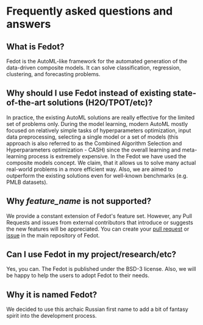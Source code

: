 # Frequently asked questions and answers

## What is Fedot?

Fedot is the AutoML-like framework for the automated generation of the data-driven composite models.
It can solve classification, regression, clustering, and forecasting problems.

##  Why should I use Fedot instead of existing state-of-the-art solutions (H2O/TPOT/etc)?

In practice, the existing AutoML solutions are really effective for the limited set of problems only. During the model learning, modern AutoML mostly focused on relatively simple tasks of hyperparameters optimization, input data preprocessing, selecting a single model or a set of models (this approach is also referred to as the Combined Algorithm Selection and Hyperparameters optimization - CASH) since the overall learning and meta-learning process is extremely expensive. In the Fedot we have used the composite models concept. We claim, that it allows us to solve many actual real-world problems in a more efficient way. Also, we are aimed to outperform the existing solutions even for well-known benchmarks (e.g. PMLB datasets).

## Why *feature_name* is not supported?

We provide a constant extension of Fedot's feature set. 
However, any Pull Requests and issues from external contributors that introduce or suggests the new features will be appreciated.
You can create your [pull request](https://github.com/nccr-itmo/FEDOT/pulls) or [issue](https://github.com/nccr-itmo/FEDOT/issues) in the main repository of Fedot. 

## Can I use Fedot in my project/research/etc?

Yes, you can. The Fedot is published under the BSD-3 license. Also, we will be happy to help the users to adopt Fedot to their needs.

## Why it is named Fedot?

We decided to use this archaic Russian first name to add a bit of fantasy spirit into the development process.


